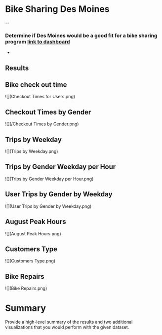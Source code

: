 # Bike Sharing Des Moines 
--


### Determine if Des Moines would be a good fit for a bike sharing program [link to dashboard](https://github.com/jmarrujo31/bikesharing)
-


## Results

## Bike check out time
![](Checkout Times for Users.png)

## Checkout Times by Gender
![](/Checkout Times by Gender.png)

## Trips by Weekday
![](Trips by Weekday.png)

## Trips by Gender Weekday per Hour
![](Trips by Gender Weekday per Hour.png)

## User Trips by Gender by Weekday
![](User Trips by Gender by Weekday.png)

## August Peak Hours
![](August Peak Hours.png)

## Customers Type
![](Customers Type.png)

## Bike Repairs
![](Bike Repairs.png)


# Summary

Provide a high-level summary of the results and two additional visualizations that you would perform with the given dataset.



